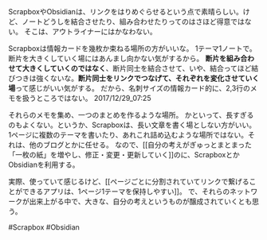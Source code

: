 ScrapboxやObsidianは、リンクをはりめぐらせるという点で素晴らしい。けど、ノートどうしを結合させたり、組み合わせたりってのはさほど得意ではない。
そこは、アウトライナーにはかなわない。

Scrapboxは情報カードを幾枚か束ねる場所の方がいいな。
1テーマ1ノートで。
断片を大きくしていく場にはあんまし向かない気がするから。
**断片を組み合わせて大きくしていくのではなく**、断片同士を結合させて、いや、結合ってほど結びつきは強くないな。**断片同士をリンクでつなげて、それぞれを変化させていく場**って感じがいい気がする。
だから、名刺サイズの情報カード的に、2,3行のメモを扱うところではない。
2017/12/29_07:25

それらのメモを集め、一つのまとめを作るような場所。
かといって、長すぎるのもよくない。というか、Scrapboxは、長い文章を書く場としない方がいい。
1ページに複数のテーマを書いたり、あれこれ詰め込むような場所ではない。それは、他のブログとかに任せる。
なので、[[自分の考えがぎゅっとまとまった「一枚の紙」を増やし、修正・変更・更新していく]]のに、ScrapboxとかObsidianを利用する。

実際、使っていて感じるけど、[[ページごとに分割されていてリンクで繋げることができるアプリは、1ページ1テーマを保持しやすい]]。
で、それらのネットワークが出来上がる中で、大きな、自分の考えというものが醸成されていくとも思う。

#Scrapbox #Obsidian 